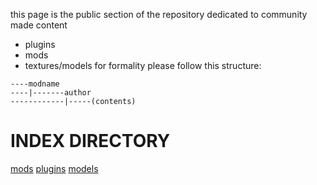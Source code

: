 this page is the public section of the repository
dedicated to community made content
* plugins
* mods
* textures/models
for formality please follow this structure:
```
----modname
----|-------author
------------|-----(contents)
```
<h1>INDEX DIRECTORY</h1>
<a href="./models/README.md">mods</a>
<a href="./plugins/README.md">plugins</a>
<a href="./README.mdmodels">models</a>